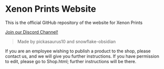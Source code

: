 # Xenon Prints Website
This is the official GitHub repository of the website for Xenon Prints 

[Join our Discord Channel!](https://discord.gg/m4TsShn5Cp)

> Made by pickasaurus10 and snowflake-obsidian



If you are an employee wishing to publish a product to the shop, please contact us, and we will give you further instructions. If you have permission to edit, please go to Shop.html; further instructions will be there.
